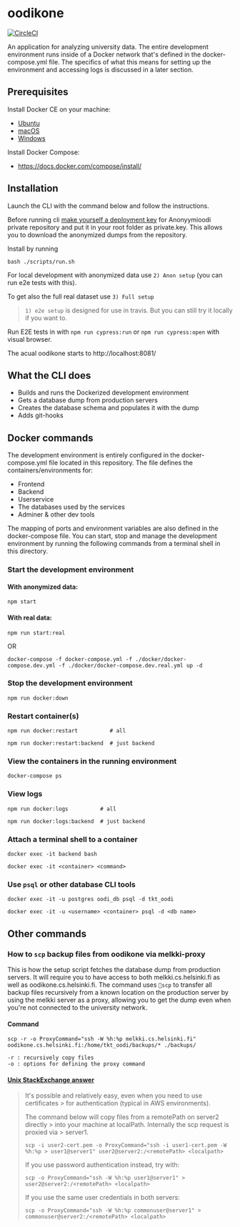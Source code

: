 # oodikone

[![CircleCI](https://circleci.com/gh/UniversityOfHelsinkiCS/oodikone/tree/master.svg?style=svg)](https://circleci.com/gh/UniversityOfHelsinkiCS/oodikone/tree/master)

An application for analyzing university data. The entire development environment runs inside of a Docker network that's defined in the docker-compose.yml file. The specifics of what this means for setting up the environment and accessing logs is discussed in a later section.

## Prerequisites

Install Docker CE on your machine:

- [Ubuntu](https://docs.docker.com/install/linux/docker-ce/ubuntu/)
- [macOS](https://docs.docker.com/docker-for-mac/install/)
- [Windows](https://docs.docker.com/docker-for-windows/install/)

Install Docker Compose:

- https://docs.docker.com/compose/install/

## Installation

Launch the CLI with the command below and follow the instructions.

Before running cli [make yourself a deployment key](https://developer.github.com/v3/guides/managing-deploy-keys/#setup-2) for Anonyymioodi private repository and put it in your root folder as private.key. This allows you to download the anonymized dumps from the repository.

Install by running

```
bash ./scripts/run.sh
```

For local development with anonymized data use `2) Anon setup` (you can run e2e tests with this).

To get also the full real dataset use `3) Full setup`

> `1) e2e setup` is designed for use in travis. But you can still try it locally if you want to.

Run E2E tests in with `npm run cypress:run` or `npm run cypress:open` with visual browser.

The acual oodikone starts to http://localhost:8081/

## What the CLI does

- Builds and runs the Dockerized development environment
- Gets a database dump from production servers
- Creates the database schema and populates it with the dump
- Adds git-hooks

## Docker commands

The development environment is entirely configured in the docker-compose.yml file located in this repository. The file defines the containers/environments for:

- Frontend
- Backend
- Userservice
- The databases used by the services
- Adminer & other dev tools

The mapping of ports and environment variables are also defined in the docker-compose file. You can start, stop and manage the development environment by running the following commands from a terminal shell in this directory.

### Start the development environment

#### With anonymized data:

```
npm start
```

#### With real data:

```
npm run start:real
```

OR

```
docker-compose -f docker-compose.yml -f ./docker/docker-compose.dev.yml -f ./docker/docker-compose.dev.real.yml up -d
```

### Stop the development environment

```
npm run docker:down
```

### Restart container(s)

```
npm run docker:restart          # all

npm run docker:restart:backend  # just backend
```

### View the containers in the running environment

```
docker-compose ps
```

### View logs

```
npm run docker:logs          # all

npm run docker:logs:backend  # just backend
```

### Attach a terminal shell to a container

```
docker exec -it backend bash

docker exec -it <container> <command>
```

### Use `psql` or other database CLI tools

```
docker exec -it -u postgres oodi_db psql -d tkt_oodi

docker exec -it -u <username> <container> psql -d <db name>
```

## Other commands

### How to `scp` backup files from oodikone via melkki-proxy

This is how the setup script fetches the database dump from production servers. It will require you to have access to both melkki.cs.helsinki.fi as well as oodikone.cs.helsinki.fi. The command uses `scp` to transfer all backup files recursively from a known location on the production server by using the melkki server as a proxy, allowing you to get the dump even when you're not connected to the university network.

#### Command

```
scp -r -o ProxyCommand="ssh -W %h:%p melkki.cs.helsinki.fi" oodikone.cs.helsinki.fi:/home/tkt_oodi/backups/* ./backups/

-r : recursively copy files
-o : options for defining the proxy command
```

#### [Unix StackExchange answer](https://unix.stackexchange.com/questions/355640/how-to-scp-via-an-intermediate-machine)

> It's possible and relatively easy, even when you need to use certificates > for authentication (typical in AWS environments).
>
> The command below will copy files from a remotePath on server2 directly > into your machine at localPath. Internally the scp request is proxied via > server1.
>
> ```
> scp -i user2-cert.pem -o ProxyCommand="ssh -i user1-cert.pem -W %h:%p > user1@server1" user2@server2:/<remotePath> <localpath>
> ```
>
> If you use password authentication instead, try with:
>
> ```
> scp -o ProxyCommand="ssh -W %h:%p user1@server1" > user2@server2:/<remotePath> <localpath>
> ```
>
> If you use the same user credentials in both servers:
>
> ```
> scp -o ProxyCommand="ssh -W %h:%p commonuser@server1" > commonuser@server2:/<remotePath> <localpath>
> ```
